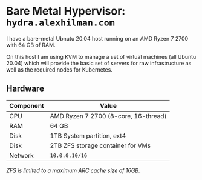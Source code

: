 # Bare Metal Hypervisor: `hydra.alexhilman.com`

I have a bare-metal Ubnutu 20.04 host running on an AMD Ryzen 7 2700 with 64 GB of RAM.

On this host I am using KVM to manage a set of virtual machines (all Ubuntu 20.04) which will provide the basic set of servers for raw infrastructure as well as the required nodes for Kubernetes.

## Hardware

| Component | Value |
| --- | --- |
| CPU | AMD Ryzen 7 2700 (8-core, 16-thread) |
| RAM | 64 GB |
| Disk | 1TB System partition, ext4 |
| Disk | 2TB ZFS storage container for VMs |
| Network | `10.0.0.10/16` |

_ZFS is limited to a maximum ARC cache size of 16GB._
